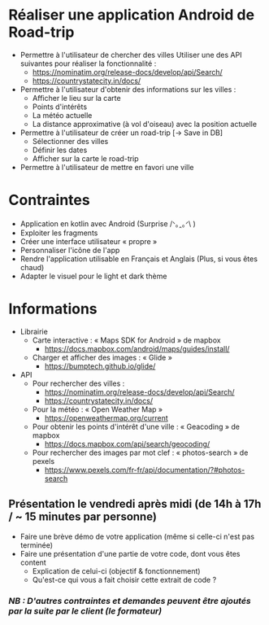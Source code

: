 # Réaliser une application Android de Road-trip
- Permettre à l'utilisateur de chercher des villes
Utiliser une des API suivantes pour réaliser la fonctionnalité :
    * https://nominatim.org/release-docs/develop/api/Search/
    * https://countrystatecity.in/docs/
- Permettre à l'utilisateur d'obtenir des informations sur les villes : 
    * Afficher le lieu sur la carte
    * Points d'intérêts
    * La météo actuelle
    * La distance approximative (à vol d'oiseau) avec la position actuelle
- Permettre à l'utilisateur de créer un road-trip [-> Save in DB]
    * Sélectionner des villes
    * Définir les dates 
    * Afficher sur la carte le road-trip
- Permettre à l'utilisateur de mettre en favori une ville

# Contraintes
- Application en kotlin avec Android (Surprise /ᐠ｡ꞈ｡ᐟ\ )
- Exploiter les fragments
- Créer une interface utilisateur « propre »
- Personnaliser l'icône de l'app
- Rendre l'application utilisable en Français et Anglais (Plus, si vous êtes chaud)
- Adapter le visuel pour le light et dark thème

# Informations
- Librairie
    * Carte interactive : « Maps SDK for Android » de mapbox
        * https://docs.mapbox.com/android/maps/guides/install/
    * Charger et afficher des images : « Glide »
        * https://bumptech.github.io/glide/
- API
    * Pour rechercher des villes :
        * https://nominatim.org/release-docs/develop/api/Search/
        * https://countrystatecity.in/docs/
    * Pour la météo : « Open Weather Map »
        * https://openweathermap.org/current
    * Pour obtenir les points d'intérêt d'une ville : « Geacoding » de mapbox
        * https://docs.mapbox.com/api/search/geocoding/
    * Pour rechercher des images par mot clef : « photos-search » de pexels
        * https://www.pexels.com/fr-fr/api/documentation/?#photos-search

## Présentation le vendredi après midi (de 14h à 17h / ~ 15 minutes par personne)

* Faire une brève démo de votre application (même si celle-ci n'est pas terminée)
* Faire une présentation d'une partie de votre code, dont vous êtes content
    * Explication de celui-ci (objectif & fonctionnement)
    * Qu'est-ce qui vous a fait choisir cette extrait de code ?

### <i>NB : D'autres contraintes et demandes peuvent être ajoutés par la suite par le client (le formateur)</i>
